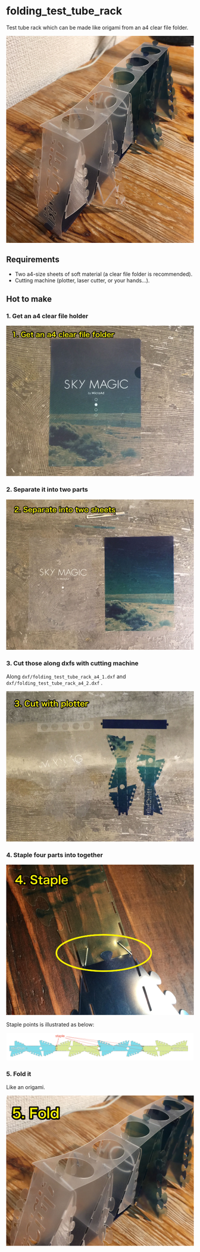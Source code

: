 # folding_test_tube_rack
Test tube rack which can be made like origami from an a4 clear file folder.

![main.jpg](https://github.com/Drunkar/folding_test_tube_rack/blob/images/main.jpg?raw=true)

## Requirements

* Two a4-size sheets of soft material (a clear file folder is recommended).
* Cutting machine (plotter, laser cutter, or your hands...).


## Hot to make

### 1. Get an a4 clear file holder

![step01.jpg](https://github.com/Drunkar/folding_test_tube_rack/blob/images/step01.jpg?raw=true)

### 2. Separate it into two parts

![step02.jpg](https://github.com/Drunkar/folding_test_tube_rack/blob/images/step02.jpg?raw=true)

### 3. Cut those along dxfs with cutting machine

Along `dxf/folding_test_tube_rack_a4_1.dxf` and `dxf/folding_test_tube_rack_a4_2.dxf` .

![step03.jpg](https://github.com/Drunkar/folding_test_tube_rack/blob/images/step03.jpg?raw=true)

### 4. Staple four parts into together

![step04.jpg](https://github.com/Drunkar/folding_test_tube_rack/blob/images/step04.jpg?raw=true)

Staple points is illustrated as below:

![staple_points.png](https://github.com/Drunkar/folding_test_tube_rack/blob/images/staple_points.png?raw=true)

### 5. Fold it

Like an origami.

![step05.jpg](https://github.com/Drunkar/folding_test_tube_rack/blob/images/step05.jpg?raw=true)
